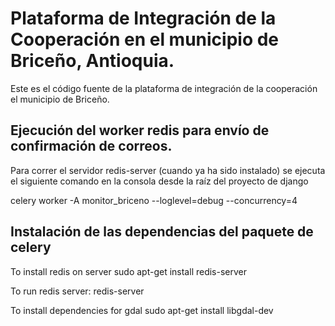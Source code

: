 # Plataforma de Integración de la Cooperación en el municipio de Briceño, Antioquia.

Este es el código fuente de la plataforma de integración de la cooperación el municipio de Briceño.

## Ejecución del worker redis para envío de confirmación de correos.

Para correr el servidor redis-server (cuando ya ha sido instalado) se ejecuta el siguiente comando
en la consola desde la raíz del proyecto de django

celery worker -A monitor_briceno --loglevel=debug --concurrency=4


## Instalación de las dependencias del paquete de celery

To install redis on server
sudo apt-get install redis-server

To run redis server:
redis-server

To install dependencies for gdal
sudo apt-get install libgdal-dev
